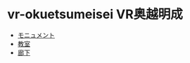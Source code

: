 # vr-okuetsumeisei VR奥越明成

- [モニュメント](https://code4fukui.github.io/vr-okuetsumeisei/monument.html)
- [教室](https://code4fukui.github.io/vr-okuetsumeisei/room360.html)
- [廊下](https://code4fukui.github.io/vr-okuetsumeisei/way360.html)

